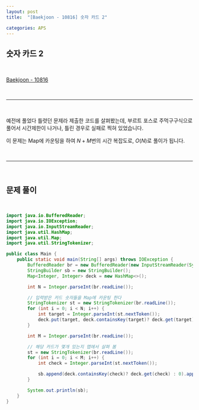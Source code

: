 ```yaml
---
layout: post
title:  "[Baekjoon - 10816] 숫자 카드 2"

categories: APS
---
```


## 숫자 카드 2

<br>

[Baekjoon - 10816](https://www.acmicpc.net/problem/10816)

<br>

***

<br>

예전에 풀었다 틀렷던 문제라 제출한 코드를 살펴봤는데, 부르트 포스로 주먹구구식으로 풀어서 시간제한이 나거나, 틀린 경우로 실패로 찍혀 있었습니다.

이 문제는 Map에 카운팅을 하여 $N + M$번의 시간 복잡도로, $O(N)$로 풀이가 됩니다. 

<br>

***

<br>

## 문제 풀이

<br>

```java
import java.io.BufferedReader;
import java.io.IOException;
import java.io.InputStreamReader;
import java.util.HashMap;
import java.util.Map;
import java.util.StringTokenizer;

public class Main {
    public static void main(String[] args) throws IOException {
        BufferedReader br = new BufferedReader(new InputStreamReader(System.in));
        StringBuilder sb = new StringBuilder();
        Map<Integer, Integer> deck = new HashMap<>();

        int N = Integer.parseInt(br.readLine());

        // 입력받은 카드 숫자들을 Map에 카운팅 한다
        StringTokenizer st = new StringTokenizer(br.readLine());
        for (int i = 0; i < N; i++) {
            int target = Integer.parseInt(st.nextToken());
            deck.put(target, deck.containsKey(target)? deck.get(target) + 1 : 1);
        }

        int M = Integer.parseInt(br.readLine());

        // 해당 카드가 몇개 있는지 맵에서 살펴 봄
        st = new StringTokenizer(br.readLine());
        for (int i = 0; i < M; i++) {
            int check = Integer.parseInt(st.nextToken());

            sb.append(deck.containsKey(check)? deck.get(check) : 0).append(' ');
        }

        System.out.println(sb);
    }
}
```